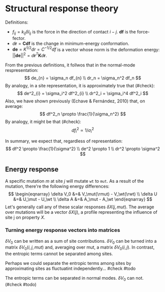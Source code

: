 # Structural response theory

Definitions:

* $f_{ij} = k_{ij} \delta l_{ij}$ is the force in the direction of contact $i-j$. $\mathbf{df}$ is the force-fector. 
* $d\mathbf{r} = \mathbf{C df}$ is the change in minimum-energy conformation.
* $\mathbf{de} = K^{1/2}dr = C^{-1/2}df$ is a vector whose norm is the deformation energy: $||\mathbf{de}||^2 = d\mathbf{r}^T \mathbf{K} d\mathbf{r}$.

From the previous definitions, it follwos that in the normal-mode respresentation: 
$$
de_{n} = \sigma_n df_{n} \\ dr_n = \sigma_n^2 df_n
$$
By analogy, in a site representation, it is approximately true that (#check): 
$$
de^2_{i} = \sigma_i^2 df^2_{i} \\ dr^2_i = \sigma_i^4 df^2_i
$$
Also, we have shown previously (Echave & Fernández, 2010)  that, on average: 
$$
df^2_n \propto \frac{1}{\sigma_n^2}
$$
By analogy, it might be that (#check): 
$$
df^2_i \propto 1 / \sigma_i^2
$$

In summary, we expect that, regardless of representation:
$$
df^2 \propto \frac{1}{\sigma^2} \\
de^2 \propto 1 \\ 
dr^2 \propto \sigma^2
$$

## Energy response

A specific mutation $m$ at site $j$ will mutate `wt` to `mut`. As a result of the mutation, there're the following energy differences:
$$
\begin{eqnarray}
\delta V_0 &=& V_\mut(\rmut) - V_\wt(\rwt) \\
\delta U &=& U_\mut - U_\wt \\
\delta A &=& A_\mut - A_\wt 
\end{eqnarray}
$$
Let's generally call any of these scalar responses $\delta X(j, mut)$. The average over mutations will be a vector $\delta X(j)$, a profile representing the influence of site j on property $X$. 



### Turning energy response vectors into matrices

$\delta V_0$ can be written as a sum of site contributions. $\delta V_0$ can be turned into a matrix $\delta V_0(i, j, mut)$ and, averaging over mut, a matrix $\delta V_0(i, j)$.  In contrast,  the entropic terms cannot be separated among sites. 

Perhaps we could separate the entropic terms among sites by approximating sites as fluctuatint independently... #check #todo



The entropic terms can be separated in normal modes. $\delta V_0$ can not. (#check #todo)

